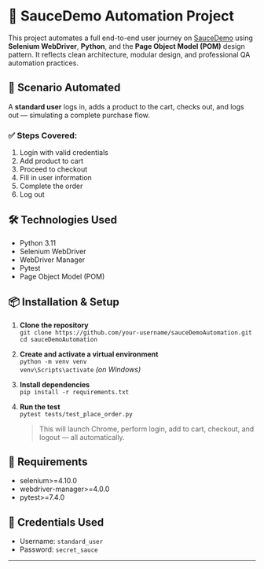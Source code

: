 # 🧪 SauceDemo Automation Project  
This project automates a full end-to-end user journey on [SauceDemo](https://www.saucedemo.com/) using **Selenium WebDriver**, **Python**, and the **Page Object Model (POM)** design pattern. It reflects clean architecture, modular design, and professional QA automation practices.

## 🚀 Scenario Automated  
A **standard user** logs in, adds a product to the cart, checks out, and logs out — simulating a complete purchase flow.

### ✅ Steps Covered:  
1. Login with valid credentials  
2. Add product to cart  
3. Proceed to checkout  
4. Fill in user information  
5. Complete the order  
6. Log out

## 🛠️ Technologies Used  
- Python 3.11  
- Selenium WebDriver  
- WebDriver Manager  
- Pytest  
- Page Object Model (POM)

## 📦 Installation & Setup  
1. **Clone the repository**  
   `git clone https://github.com/your-username/sauceDemoAutomation.git`  
   `cd sauceDemoAutomation`

2. **Create and activate a virtual environment**  
   `python -m venv venv`  
   `venv\Scripts\activate`  *(on Windows)*

3. **Install dependencies**  
   `pip install -r requirements.txt`

4. **Run the test**  
   `pytest tests/test_place_order.py`  
   > This will launch Chrome, perform login, add to cart, checkout, and logout — all automatically.

## 📁 Requirements  
- selenium>=4.10.0  
- webdriver-manager>=4.0.0  
- pytest>=7.4.0

## 📌 Credentials Used  
- Username: `standard_user`  
- Password: `secret_sauce`

---






